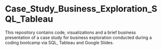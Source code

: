 # Case_Study_Business_Exploration_SQL_Tableau
This repository contains code, visualizations and a brief business presentation of a case study for business exploration conducted during a coding bootcamp via SQL, Tableau and Google Slides.
